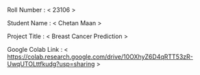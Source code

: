 Roll Number       :   < 23106 >

Student Name      :   < Chetan Maan >

Project Title     :   < Breast Cancer Prediction >

Google Colab Link :   < https://colab.research.google.com/drive/10OXhyZ6D4qRTT53zR-UwqUTOLttfkudg?usp=sharing >
